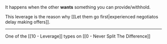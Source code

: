 It happens when the other **wants** something you can provide/withhold.

This leverage is the reason why [[Let them go first|experienced negotiatos delay making offers]].

---

One of the [[10 - Leverage]] types on [[0 - Never Split The Difference]]
